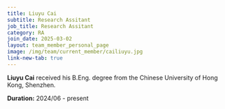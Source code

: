 ```yaml
---
title: Liuyu Cai
subtitle: Research Assitant
job_title: Research Assitant
category: RA
join_date: 2025-03-02
layout: team_member_personal_page
image: /img/team/current_member/cailiuyu.jpg
link-new-tab: true
---
```


**Liuyu Cai** received his B.Eng. degree from the Chinese University of Hong Kong, Shenzhen.

**Duration:** 2024/06 - present